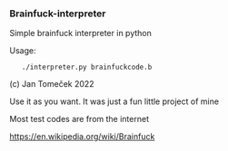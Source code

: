 ### Brainfuck-interpreter
Simple brainfuck interpreter in python

Usage:

       ./interpreter.py brainfuckcode.b

(c) Jan Tomeček 2022 

Use it as you want. It was just a fun little project of mine

Most test codes are from the internet

https://en.wikipedia.org/wiki/Brainfuck
